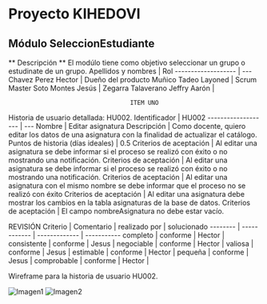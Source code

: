 # Proyecto KIHEDOVI
## Módulo SeleccionEstudiante
** Descripción **
El modúlo tiene como objetivo seleccionar un grupo o estudinate de un grupo.
Apellidos y nombres | Rol
------------------- | ---
Chavez Perez Hector | Dueño del producto
Muñico Tadeo Layoned | Scrum Master
Soto Montes Jesús | 
Zegarra Talaverano Jeffry Aarón | 


                                      ITEM UNO
Historia de usuario detallada: HU002.
Identificador       | HU002
------------------- | ---
Nombre              | Editar asignatura
Descripción         | Como docente, quiero editar los datos de una asignatura con la finalidad de actualizar el catálogo.
Puntos de historia (días ideales) | 0.5
Criterios de aceptación | Al editar una asignatura se debe informar si el proceso se realizó con éxito o no mostrando una notificación.
 Criterios de aceptación | Al editar una asignatura se debe informar si el proceso se realizó con éxito o no mostrando una notificación.
 Criterios de aceptación | Al editar una asignatura con el mismo nombre se debe informar que el proceso no se realizó con éxito 
Criterios de aceptación  | Al editar una asignatura debe mostrar los cambios en la tabla asignaturas de la base de datos.
Criterios de aceptación  | El campo nombreAsignatura no debe estar vacío.

REVISIÓN
Criterio | Comentario   | realizado por | solucionado
-------- | ------------ | ------------- | -----------
completo | conforme | Hector | 
consistente | conforme | Jesus |
negociable | conforme | Hector |
valiosa | conforme | Jesus |
estimable | conforme | Hector |
pequeña | conforme | Jesus |
comprobable | conforme | Hector |

Wireframe para la historia de usuario HU002.

![Imagen1](D:\CS\semana16\Imagen1.png)
![Imagen2](D:\CS\semana16\Imagen2.png)
